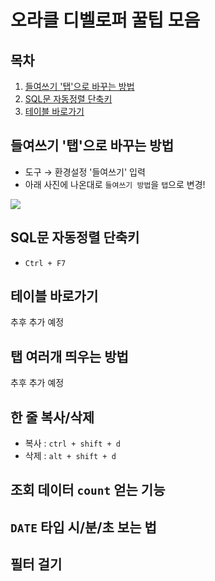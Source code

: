 # 오라클 디벨로퍼 꿀팁 모음

## 목차
1. [들여쓰기 '탭'으로 바꾸는 방법](#들여쓰기-탭으로-바꾸는-방법)
2. [SQL문 자동정렬 단축키](#sql문-자동정렬-단축키)
3. [테이블 바로가기](#테이블-바로가기)


## 들여쓰기 '탭'으로 바꾸는 방법
- 도구 &rightarrow; 환경설정 '들여쓰기' 입력 
- 아래 사진에 나온대로 `들여쓰기 방법`을 `탭`으로 변경!

![](https://velog.velcdn.com/images/djdjdddd/post/7f3c5519-8bfe-4686-801e-f857b87b1edd/image.png)



## SQL문 자동정렬 단축키
- `Ctrl + F7`

## 테이블 바로가기
추후 추가 예정

## 탭 여러개 띄우는 방법
추후 추가 예정


## 한 줄 복사/삭제
- 복사 : `ctrl + shift + d`
- 삭제 : `alt + shift + d`


## 조회 데이터 `count` 얻는 기능


## `DATE` 타입 시/분/초 보는 법


## 필터 걸기